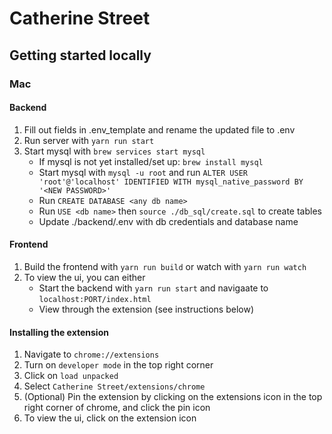 # Catherine Street

## Getting started locally

### Mac
#### Backend
1. Fill out fields in .env_template and rename the updated file to .env
2. Run server with ```yarn run start```
3. Start mysql with ```brew services start mysql```
    - If mysql is not yet installed/set up: ```brew install mysql```
    - Start mysql with ```mysql -u root``` and run ```ALTER USER 'root'@'localhost' IDENTIFIED WITH mysql_native_password BY '<NEW PASSWORD>'```
    - Run ```CREATE DATABASE <any db name>```
    - Run ```USE <db name>``` then ```source ./db_sql/create.sql``` to create tables
    - Update ./backend/.env with db credentials and database name

#### Frontend
1. Build the frontend with ```yarn run build``` or watch with ```yarn run watch```
2. To view the ui, you can either
    - Start the backend with ```yarn run start``` and navigaate to ```localhost:PORT/index.html```
    - View through the extension (see instructions below)

#### Installing the extension
1. Navigate to ```chrome://extensions```
2. Turn on ```developer mode``` in the top right corner
3. Click on ```load unpacked```
4. Select ```Catherine Street/extensions/chrome```
5. (Optional) Pin the extension by clicking on the extensions icon in the top right corner of chrome, and click the pin icon
6. To view the ui, click on the extension icon
    